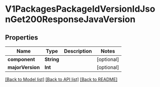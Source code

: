 # V1PackagesPackageIdVersionIdJsonGet200ResponseJavaVersion

## Properties
Name | Type | Description | Notes
------------ | ------------- | ------------- | -------------
**component** | **String** |  | [optional] 
**majorVersion** | **Int** |  | [optional] 

[[Back to Model list]](../README.md#documentation-for-models) [[Back to API list]](../README.md#documentation-for-api-endpoints) [[Back to README]](../README.md)


